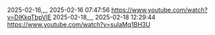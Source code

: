 2025-02-16,,,, 2025-02-16 07:47:56 https://www.youtube.com/watch?v=DIKkqTbpVIE
2025-02-18,,,, 2025-02-18 12:29:44 https://www.youtube.com/watch?v=suIaMq1BH3U
